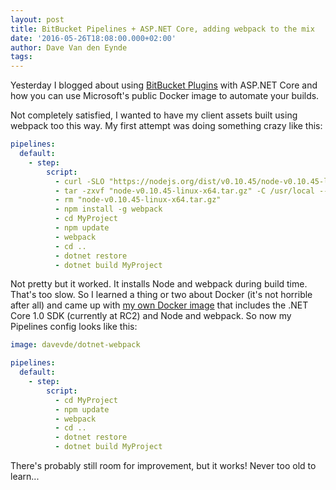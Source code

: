 ```yaml
---
layout: post
title: BitBucket Pipelines + ASP.NET Core, adding webpack to the mix
date: '2016-05-26T18:08:00.000+02:00'
author: Dave Van den Eynde
tags: 
---
```

Yesterday I blogged about using [BitBucket Plugins](https://bitbucket.org/product/features/pipelines") with
ASP.NET Core and how you can use Microsoft's public Docker image to automate your builds.

Not completely satisfied, I wanted to have my client assets built using webpack too this way. My first attempt
was doing something crazy like this:

```yml
pipelines:
  default:
    - step:
        script:
          - curl -SLO "https://nodejs.org/dist/v0.10.45/node-v0.10.45-linux-x64.tar.gz"
          - tar -zxvf "node-v0.10.45-linux-x64.tar.gz" -C /usr/local --strip-components=1
          - rm "node-v0.10.45-linux-x64.tar.gz"
          - npm install -g webpack
          - cd MyProject
          - npm update
          - webpack
          - cd ..
          - dotnet restore
          - dotnet build MyProject
```

Not pretty but it worked. It installs Node and webpack during build time. That's too slow. So I learned a thing or 
two about Docker (it's not horrible after all) and came up with [my own Docker image](https://hub.docker.com/r/davevde/dotnet-webpack/)
that includes the .NET Core 1.0 SDK (currently at RC2) and Node and webpack. So now my Pipelines config looks like this:

```yml
image: davevde/dotnet-webpack

pipelines:
  default:
    - step:
        script:
          - cd MyProject
          - npm update
          - webpack
          - cd ..
          - dotnet restore
          - dotnet build MyProject
```

There's probably still room for improvement, but it works! Never too old to learn...

